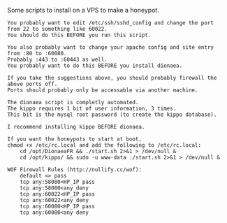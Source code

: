 Some scripts to install on a VPS to make a honeypot.

	You probably want to edit /etc/ssh/sshd_config and change the port from 22 to something like 60022.
	You should do this BEFORE you run this script.

	You also probably want to change your apache config and site entry from :80 to :60080.
	Probably :443 to :60443 as well.
	You probably want to do this BEFORE you install dionaea.

	If you take the suggestions above, you should probably firewall the above ports off.
	Ports should probably only be accessable via another machine.

	The dionaea script is completly automated.
	The kippo requires 1 bit of user information, 3 times.
	This bit is the mysql root password (to create the kippo database).

	I recommend installing kippo BEFORE dionaea.

	If you want the honeypots to start at boot,
	chmod +x /etc/rc.local and add the following to /etc/rc.local:
		cd /opt/DionaeaFR && ./start.sh 2>&1 > /dev/null &
		cd /opt/kippo/ && sudo -u www-data ./start.sh 2>&1 > /dev/null &

	WOF Firewall Rules (http://nullify.cc/wof):
		default <> pass
		tcp any:58080<HP_IP pass
		tcp any:58080<any deny
		tcp any:60022<HP_IP pass
		tcp any:60022<any deny
		tcp any:60080<HP_IP pass
		tcp any:60080<any deny
